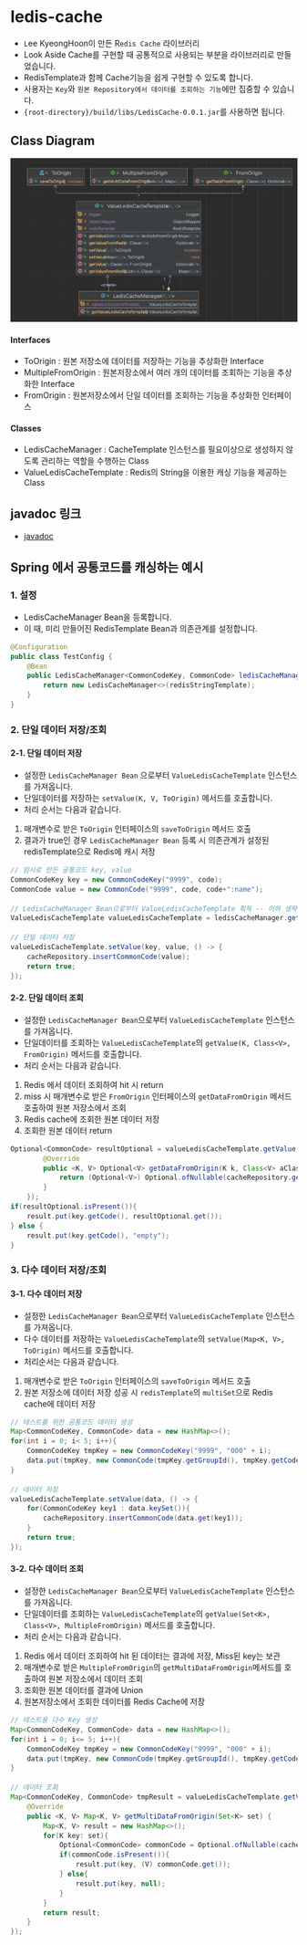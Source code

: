 # ledis-cache
- `L`ee KyeongHoon이 만든 R`edis Cache` 라이브러리
- Look Aside Cache를 구현할 때 공통적으로 사용되는 부분을 라이브러리로 만들었습니다.
- RedisTemplate과 함께 Cache기능을 쉽게 구현할 수 있도록 합니다.
- 사용자는 `Key`와 `원본 Repository에서 데이터를 조회하는 기능`에만 집중할 수 있습니다.
- `{root-directory}/build/libs/LedisCache-0.0.1.jar`를 사용하면 됩니다.

## Class Diagram

<img src="./README-resources/classdiagram.png" title="class diagram"/>

#### Interfaces
- ToOrigin : 원본 저장소에 데이터를 저장하는 기능을 추상화한 Interface
- MultipleFromOrigin : 원본저장소에서 여러 개의 데이터를 조회하는 기능을 추상화한 Interface
- FromOrigin : 원본저장소에서 단일 데이터를 조회하는 기능을 추상화한 인터페이스

#### Classes
- LedisCacheManager : CacheTemplate 인스턴스를 필요이상으로 생성하지 않도록 관리하는 역할을 수행하는 Class
- ValueLedisCacheTemplate : Redis의 String을 이용한 캐싱 기능을 제공하는 Class

## javadoc 링크
- [javadoc ](https://pongdangx2.github.io/ledis-cache/)

## Spring 에서 공통코드를 캐싱하는 예시

### 1. 설정
- LedisCacheManager Bean을 등록합니다. 
- 이 때, 미리 만들어진 RedisTemplate Bean과 의존관계를 설정합니다.

```java
@Configuration
public class TestConfig {
    @Bean
    public LedisCacheManager<CommonCodeKey, CommonCode> ledisCacheManager(RedisTemplate redisStringTemplate) {
        return new LedisCacheManager<>(redisStringTemplate);
    }
}
```

### 2. 단일 데이터 저장/조회

#### 2-1. 단일 데이터 저장

- 설정한 `LedisCacheManager Bean` 으로부터 `ValueLedisCacheTemplate` 인스턴스를 가져옵니다.
- 단일데이터를 저장하는 `setValue(K, V, ToOrigin)` 메서드를 호출합니다.
- 처리 순서는 다음과 같습니다.

1. 매개변수로 받은 `ToOrigin` 인터페이스의 `saveToOrigin` 메서드 호출
2. 결과가 true인 경우 `LedisCacheManager Bean` 등록 시 의존관계가 설정된 redisTemplate으로 Redis에 캐시 저장

```java
// 임시로 만든 공통코드 key, value
CommonCodeKey key = new CommonCodeKey("9999", code);
CommonCode value = new CommonCode("9999", code, code+":name");

// LedisCacheManager Bean으로부터 ValueLedisCacheTemplate 획득 -- 이하 생략
ValueLedisCacheTemplate valueLedisCacheTemplate = ledisCacheManager.getValueLedisCacheTemplate();

// 단일 데이터 저장
valueLedisCacheTemplate.setValue(key, value, () -> {
    cacheRepository.insertCommonCode(value);
    return true;
});
```

#### 2-2. 단일 데이터 조회

- 설정한 `LedisCacheManager Bean`으로부터 `ValueLedisCacheTemplate` 인스턴스를 가져옵니다.
- 단일데이터를 조회하는 `ValueLedisCacheTemplate`의 `getValue(K, Class<V>, FromOrigin)` 메서드를 호출합니다.
- 처리 순서는 다음과 같습니다.

1. Redis 에서 데이터 조회하여 hit 시 return
2. miss 시 매개변수로 받은 `FromOrigin` 인터페이스의 `getDataFromOrigin` 메서드 호출하여 원본 저장소에서 조회
3. Redis cache에 조회한 원본 데이터 저장
4. 조회한 원본 데이터 return

```java
Optional<CommonCode> resultOptional = valueLedisCacheTemplate.getValue(key, CommonCode.class, new FromOrigin() {
        @Override
        public <K, V> Optional<V> getDataFromOrigin(K k, Class<V> aClass) {
            return (Optional<V>) Optional.ofNullable(cacheRepository.getCommonCode(key));
        }
    });
if(resultOptional.isPresent()){
    result.put(key.getCode(), resultOptional.get());
} else {
    result.put(key.getCode(), "empty");
}
```

### 3. 다수 데이터 저장/조회

#### 3-1. 다수 데이터 저장

- 설정한 `LedisCacheManager Bean`으로부터 `ValueLedisCacheTemplate` 인스턴스를 가져옵니다.
- 다수 데이터를 저장하는 `ValueLedisCacheTemplate`의 `setValue(Map<K, V>, ToOrigin)` 메서드를 호출합니다.
- 처리순서는 다음과 같습니다.

1. 매개변수로 받은 `ToOrigin` 인터페이스의 `saveToOrigin` 메서드 호출
2. 원본 저장소에 데이터 저장 성공 시 `redisTemplate`의 `multiSet`으로 Redis cache에 데이터 저장

```java
// 테스트를 위한 공통코드 데이터 생성
Map<CommonCodeKey, CommonCode> data = new HashMap<>();
for(int i = 0; i< 5; i++){
    CommonCodeKey tmpKey = new CommonCodeKey("9999", "000" + i);
    data.put(tmpKey, new CommonCode(tmpKey.getGroupId(), tmpKey.getCode(), tmpKey.getCode() + "name"));
}

// 데이터 저장
valueLedisCacheTemplate.setValue(data, () -> {
    for(CommonCodeKey key1 : data.keySet()){
        cacheRepository.insertCommonCode(data.get(key1));
    }
    return true;
});
```

#### 3-2. 다수 데이터 조회

- 설정한 `LedisCacheManager Bean`으로부터 `ValueLedisCacheTemplate` 인스턴스를 가져옵니다.
- 단일데이터를 조회하는 `ValueLedisCacheTemplate`의 `getValue(Set<K>, Class<V>, MultipleFromOrigin)` 메서드를 호출합니다.
- 처리 순서는 다음과 같습니다.

1. Redis 에서 데이터 조회하여 hit 된 데이터는 결과에 저장, Miss된 key는 보관
2. 매개변수로 받은 `MultipleFromOrigin`의 `getMultiDataFromOrigin`메서드를 호출하여 원본 저장소에서 데이터 조회
3. 조회한 원본 데이터를 결과에 Union
4. 원본저장소에서 조회한 데이터를 Redis Cache에 저장

```java
// 테스트용 다수 Key 생성
Map<CommonCodeKey, CommonCode> data = new HashMap<>();
for(int i = 0; i<= 5; i++){
    CommonCodeKey tmpKey = new CommonCodeKey("9999", "000" + i);
    data.put(tmpKey, new CommonCode(tmpKey.getGroupId(), tmpKey.getCode(), tmpKey.getCode() + "name"));
}

// 데이터 조회
Map<CommonCodeKey, CommonCode> tmpResult = valueLedisCacheTemplate.getValue(data.keySet(), CommonCode.class, new MultipleFromOrigin() {
    @Override
    public <K, V> Map<K, V> getMultiDataFromOrigin(Set<K> set) {
        Map<K, V> result = new HashMap<>();
        for(K key: set){
            Optional<CommonCode> commonCode = Optional.ofNullable(cacheRepository.getCommonCode((CommonCodeKey) key));
            if(commonCode.isPresent()){
                result.put(key, (V) commonCode.get());
            } else{
                result.put(key, null);
            }
        }
        return result;
    }
});
```
